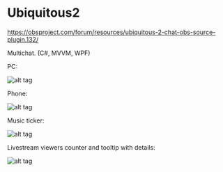 Ubiquitous2
===========

https://obsproject.com/forum/resources/ubiquitous-2-chat-obs-source-plugin.132/

Multichat. (C#, MVVM, WPF)


PC:

![alt tag](http://i.imgur.com/cMC1ixE.png)


Phone:

![alt tag](http://i.imgur.com/UX0UxL7.jpg?1)


Music ticker:

![alt tag](http://i.imgur.com/7w2qiSA.png)


Livestream viewers counter and tooltip with details:

![alt tag](http://i.imgur.com/8S319Wh.png)
